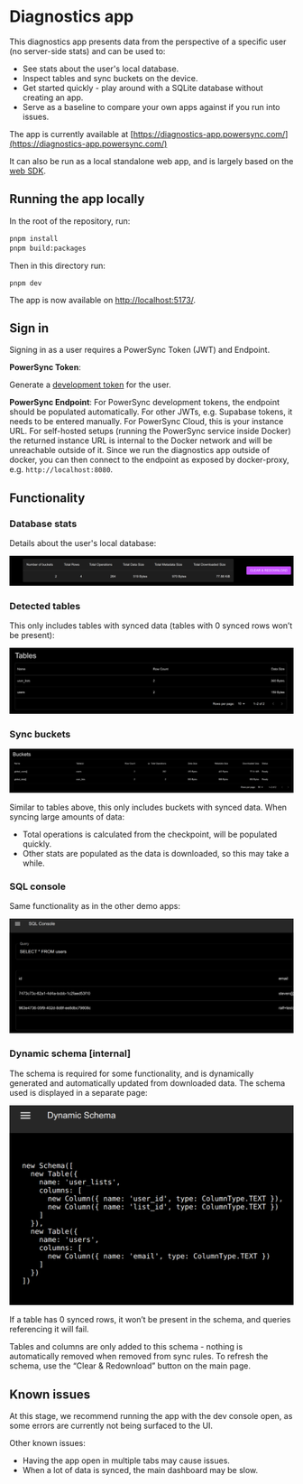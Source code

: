 # Diagnostics app

This diagnostics app presents data from the perspective of a specific user (no server-side stats) and can be used to:

- See stats about the user's local database.
- Inspect tables and sync buckets on the device.
- Get started quickly - play around with a SQLite database without creating an app.
- Serve as a baseline to compare your own apps against if you run into issues.

The app is currently available at [https://diagnostics-app.powersync.com/](https://diagnostics-app.powersync.com/)

It can also be run as a local standalone web app, and is largely based on the [web SDK](/packages/web/).

## Running the app locally

In the root of the repository, run:

```sh
pnpm install
pnpm build:packages
```

Then in this directory run:

```
pnpm dev
```

The app is now available on [http://localhost:5173/](http://localhost:5173/).

## Sign in

Signing in as a user requires a PowerSync Token (JWT) and Endpoint.

**PowerSync Token**:

Generate a [development token](https://docs.powersync.com/usage/installation/authentication-setup/development-tokens) for the user.

**PowerSync Endpoint**: For PowerSync development tokens, the endpoint should be populated automatically. For other JWTs, e.g. Supabase tokens, it needs to be entered manually. For PowerSync Cloud, this is your instance URL. For self-hosted setups (running the PowerSync service inside Docker) the returned instance URL is internal to the Docker network and will be unreachable outside of it. Since we run the diagnostics app outside of docker, you can then connect to the endpoint as exposed by docker-proxy, e.g. `http://localhost:8080`.

## Functionality

### Database stats

Details about the user's local database:

![](public/images/diagnostics-app-stats.png)

### Detected tables

This only includes tables with synced data (tables with 0 synced rows won’t be present):

![](public/images/diagnostics-app-detected-tables.png)

### Sync buckets

![](public/images/diagnostics-app-buckets.png)

Similar to tables above, this only includes buckets with synced data.
When syncing large amounts of data:

- Total operations is calculated from the checkpoint, will be populated quickly.
- Other stats are populated as the data is downloaded, so this may take a while.

### SQL console

Same functionality as in the other demo apps:

![](public/images/diagnostics-app-sql-console.png)

### Dynamic schema [internal]

The schema is required for some functionality, and is dynamically generated and automatically updated from downloaded data. The schema used is displayed in a separate page:

![](public/images/diagnostics-app-schema.png)

If a table has 0 synced rows, it won’t be present in the schema, and queries referencing it will fail.

Tables and columns are only added to this schema - nothing is automatically removed when removed from sync rules. To refresh the schema, use the “Clear & Redownload” button on the main page.

## Known issues

At this stage, we recommend running the app with the dev console open, as some errors are currently not being surfaced to the UI.

Other known issues:

- Having the app open in multiple tabs may cause issues.
- When a lot of data is synced, the main dashboard may be slow.
